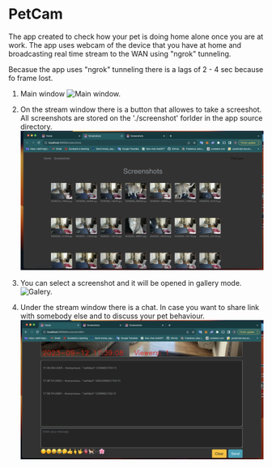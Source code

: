 # PetCam

The app created to check how your pet is doing home alone once you are at work.
The app uses webcam of the device that you have at home and 
broadcasting real time stream to the WAN using "ngrok" tunneling.

Becasue the app uses "ngrok" tunneling there is a lags of 2 - 4 sec because fo frame lost.

1. Main window
![Main window.](pet_cam_screenshots/stream_window.png)

2. On the stream window there is a button that allowes to take a screeshot.
All screenshots are stored on the './screenshot' forlder in the app source directory.
![Screenshots.](pet_cam_screenshots/screenshots.png )

3. You can select a screenshot and it will be opened in gallery mode.
![Galery.](pet_cam_screenshots/gallery.png )

4. Under the stream window there is a chat.
In case you want to share link with somebody else and to discuss your pet behaviour.
![Caht.](pet_cam_screenshots/chat_window.png)

